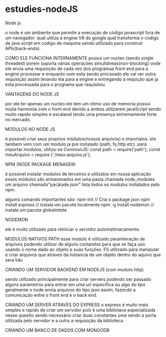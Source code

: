 # estudies-nodeJS

Node js

o node é um ambiente que permite a execução de código javascript fora de um navegador. qual utiliza a engine V8 do google qual transforma o codigo de java script em codigo de maquina sendo utilizado para construir APIs(back-ends).

COMO ELE FUNCIONA INTERNAMENTE
possui um nucleo (sendo single threaded) porem suporta várias operações simultâneas(non-blocking) onde ele envia uma requisição de cada vez dos programas front end para a engine processar e enquanto oum esta sendo procssado ele vai ver outra requisição assim levando ela para a engine e entregando a requição que ja esta processada para o programa que requisitou.

VANTAGENS DO NODE JS

por ele ter apenas um nucleo ele tem um otimo uso de memoria
possui muita harmonia com o front end devido a ambos utilizarem javaScript
sendo muito rapido simples e escalavel
tendo uma presença extremamente forte no mercado.

MODULOS NO NODE JS

é possivel criar seus proprios módulos(nossos arquivos) e importalos.
ele tambem vem com um modulo ja pre instalado (path, fs,http etc).
para importar modulos, utiliza-se CommonJS:
const path = require('path');
const meuArquivo = require ('./meu-arquivo.js');

NPM (NODE PACKAGE MENAGER)

é possivel instalar modulos de terceiros e utilizalos em nossa aplicação
esses módulos são armazenados em uma pasta chamada node_modules
um arquivo chamado"pacjkade.json" lista todos os modulos instalados pelo npm.

algums comando importantes são:
npm init // Cria o package.json
npm install express // instala um pacote localmente
npm -g install nodemon // instala um pacota globalmtete

NODEMON

ele é muito utilizado para reiniciar o servidor automatimacamente.

MODULOS NATIVOS
PATH
esse modulo é utilizado parainteração de arquivos podendo utilizar de alguns comandos para que se faça uso usando o nome dado ao objeto e suas funções.
FS
utilizado para manipular e criar arquivos que atraves da instancia de um objeto dentro do aquivo que sera lido

CRIANDO UM SERVIDOR BACKEND EM NODEJS (com modulo http)

sendo utilizado principalmente para criar servers podendo ser passado alguns parametros para entrar em uma url especifica ou algo do tipo geralmente o node envia arquivos do tipo json assim, fazendo a comunicação entre o front end e o back end.

CRIANDO UM SERVER ATRAVÉS DO EXPRESS
    o express é muito mais simples e rapido de criar um servidor pois é uma bibliotace especializada nesse quesito sendo necessário criar duas constantes uma sendo a porta utilizada pelo servidor e a outra a requisição da biblioteca 

CRIANDO UM BANCO DE DADOS COM MONGODB
    